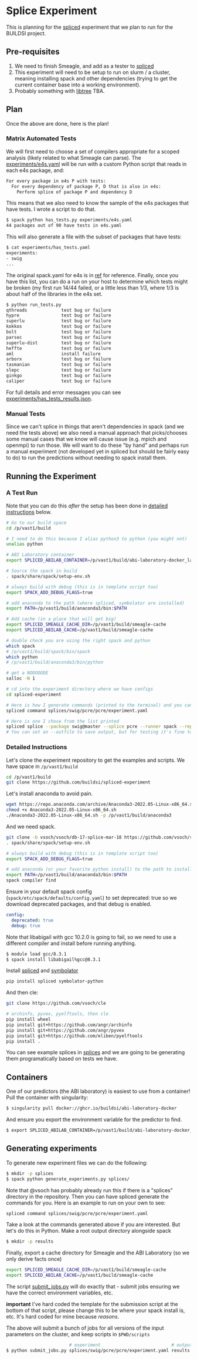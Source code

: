 # Splice Experiment

This is planning for the [spliced](https://github.com/buildsi/spliced) experiment
that we plan to run for the BUILDSI project.

## Pre-requisites

1. We need to finish Smeagle, and add as a tester to [spliced](https://github.com/buildsi/spliced)
2. This experiment will need to be setup to run on slurm / a cluster, meaning installing spack and other dependencies (trying to get the current container base into a working environment).
3. Probably something with [libtree](https://github.com/haampie/libtree) TBA.

## Plan

Once the above are done, here is the plan! 

### Matrix Automated Tests

We will first need to choose a set of compilers appropriate for a scoped analysis (likely related to what Smeagle can parse). The [experiments/e4s.yaml](experiments/e4s.yaml) will be run with a custom Python script
that reads in each e4s package, and:

```bash
For every package in e4s P with tests:
  For every dependency of package P, D that is also in e4s:
    Perform splice of package P and dependency D
```

This means that we also need to know the sample of the e4s packages that have tests.
I wrote a script to do that.

```bash
$ spack python has_tests.py experiments/e4s.yaml
44 packages out of 90 have tests in e4s.yaml
```

This will also generate a file with the subset of packages that have tests:

```bash
$ cat experiments/has_tests.yaml 
experiments:
- swig
...
```

The original spack.yaml for e4s is in [ref](ref) for reference. Finally, once you  have
this list, you can do a run on your host to determine which tests might be broken (my first
run 14/44 failed, or a little less than 1/3, where 1/3 is about half of the libraries in the e4s set.

```bash
$ python run_tests.py
qthreads             test bug or failure
hypre                test bug or failure
superlu              test bug or failure
kokkos               test bug or failure
bolt                 test bug or failure
parsec               test bug or failure
superlu-dist         test bug or failure
heffte               test bug or failure
aml                  install failure
arborx               test bug or failure
tasmanian            test bug or failure
slepc                test bug or failure
ginkgo               test bug or failure
caliper              test bug or failure
```

For full details and error messages you can see [experiments/has_tests_results.json](experiments/has_tests_results.json).


### Manual Tests

Since we can't splice in things that aren't dependencies in spack (and we need the tests above) we also need a manual approach
that picks/chooses some manual cases that we know will cause issue (e.g. mpich and openmpi) to run those.
We will want to do these "by hand" and perhaps run a manual experiment (not developed yet in spliced but should be fairly
easy to do) to run the predictions without needing to spack install them.


## Running the Experiment

### A Test Run

Note that you can do this *after* the setup has been done in [detailed instructions](#detailed-instructions) below.

```bash
# Go to our build space
cd /p/vast1/build 

# I need to do this because I alias python3 to python (you might not)
unalias python

# ABI Laboratory container
export SPLICED_ABILAB_CONTAINER=/p/vast1/build/abi-laboratory-docker_latest.sif

# Source the spack in build
. spack/share/spack/setup-env.sh 

# always build with debug (this is in template script too)
export SPACK_ADD_DEBUG_FLAGS=true

# add anaconda to the path (where spliced, symbolator are installed)
export PATH=/p/vast1/build/anaconda3/bin:$PATH

# Add cache (in a place that will get big)
export SPLICED_SMEAGLE_CACHE_DIR=/p/vast1/build/smeagle-cache
export SPLICED_ABILAB_CACHE=/p/vast1/build/smeagle-cache

# double check you are using the right spack and python
which spack
# /p/vast1/build/spack/bin/spack
which python
# /p/vast1/build/anaconda3/bin/python

# get a NOOOOODE
salloc -N 1

# cd into the experiment directory where we have configs
cd spliced-experiment

# Here is how I generate commands (printed to the terminal) and you can use any experiment config in splices/
spliced command splices/swig/pcre/pcre/experiment.yaml

# Here is one I chose from the list printed
spliced splice --package swig@master --splice pcre --runner spack --replace pcre --experiment experiment
# You can set an --outfile to save output, but for testing it's fine to just watch the terminal!
```

### Detailed Instructions

Let's clone the experiment repository to get the examples and scripts.
We have space in `/p/vast1/build`

```bash
cd /p/vast1/build
git clone https://github.com/buildsi/spliced-experiment
```

Let's install anaconda to avoid pain.

```bash
wget https://repo.anaconda.com/archive/Anaconda3-2022.05-Linux-x86_64.sh
chmod +x Anaconda3-2022.05-Linux-x86_64.sh
./Anaconda3-2022.05-Linux-x86_64.sh -p /p/vast1/build/anaconda3
```

And we need spack.

```bash
git clone -b vsoch/vsoch/db-17-splice-mar-18 https://github.com/vsoch/spack
. spack/share/spack/setup-env.sh 

# always build with debug (this is in template script too)
export SPACK_ADD_DEBUG_FLAGS=true

# add anaconda (or your favorite python install) to the path to install spliced
export PATH=/p/vast1/build/anaconda3/bin:$PATH
spack compiler find
```

Ensure in your default spack config (`spack/etc/spack/defaults/config.yaml`) to set deprecated: true so we download deprecated packages,
and that debug is enabled.

```yaml
config:
  deprecated: true
  debug: true
```

Note that libabigail with gcc 10.2.0 is going to fail, so we need to use a different
compiler and install before running anything.

```bash
$ module load gcc/8.3.1
$ spack install libabigail%gcc@8.3.1
```

Install [spliced](https://github.com/buildsi/spliced) and [symbolator](https://github.com/buildsi/symbolator)

```bash
pip install spliced symbolator-python
```

And then cle:

```bash
git clone https://github.com/vsoch/cle

# archinfo, pyvex, pyelftools, then cle
pip install wheel
pip install git+https://github.com/angr/archinfo
pip install git+https://github.com/angr/pyvex
pip install git+https://github.com/eliben/pyelftools
pip install .
```

You can see example splices in [splices](splices) and we are going to be generating them programatically
based on tests we have.

## Containers

One of our predictors (the ABI laboratory) is easiest to use from a container!
Pull the container with singularity:

```bash
$ singularity pull docker://ghcr.io/buildsi/abi-laboratory-docker
```

And ensure you export the environment variable for the predictor to find.

```bash
$ export SPLICED_ABILAB_CONTAINER=/p/vast1/build/abi-laboratory-docker_latest.sif
```

## Generating experiments

To generate new experiment files we can do the following:

```bash
$ mkdir -p splices
$ spack python generate_experiments.py splices/
```

Note that @vsoch has probably already run this if there is a "splices" directory in the
repository. Then you can have spliced generate the commands for you.  Here is an example
to run on your own to see:

```bash
spliced command splices/swig/pcre/pcre/experiment.yaml
```

Take a look at the commands generated above if you are interested. But let's do this in Python. Make a root output directory alongside spack

```bash
$ mkdir -p results
```

Finally, export a cache directory for Smeagle and the ABI Laboratory (so we only derive facts once)

```bash
export SPLICED_SMEAGLE_CACHE_DIR=/p/vast1/build/smeagle-cache
export SPLICED_ABILAB_CACHE=/p/vast1/build/smeagle-cache
```

The script [submit_jobs.py](submit_jobs.py) will do exactly that - submit jobs ensuring we have 
the correct environment variables, etc.

**important** I've hard coded the template for the submission script at the bottom of that script, please
change this to be where your spack install is, etc. It's hard coded for mine because *reasons*.

The above will submit a bunch of jobs for all versions of the input parameters on the cluster,
and keep scripts in `$PWD/scripts`

```bash
                        # experiment                           # output directory
$ python submit_jobs.py splices/swig/pcre/pcre/experiment.yaml results
```
